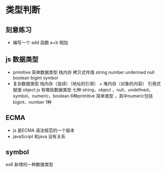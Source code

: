 # 类型判断
## 刻意练习
- 编写一个 add 函数 a+b 相加

## js 数据类型
- primitive 简单数据类型 栈内存
    拷贝式传值
string number underined null boolean bigint symbol
- 复杂数据类型 栈内存（连续）（地址的引用） + 堆内存（对象的内容）
    引用式赋值
object
js 有哪些数据类型
七种
string，object ，null，undefined，symbol，numeric，boolean 6种primitive 简单类型 ，其中numeric包括bigint、number 1种



## ECMA
- js 是ECMA 语法规范的一个版本
- javaScript 和java 没有关系

## symbol
es6 新增的一种数据类型